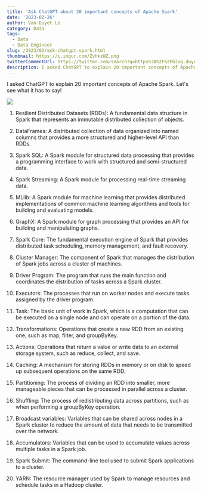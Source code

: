 ```yaml
---
title: 'Ask ChatGPT about 20 important concepts of Apache Spark'
date: '2023-02-26'
author: Van-Duyet Le
category: Data
tags:
  - Data
  - Data Engineer
slug: /2023/02/ask-chatgpt-spark.html
thumbnail: https://i.imgur.com/ZvhkzWZ.png
twitterCommentUrl: https://twitter.com/search?q=https%3A%2F%2Fblog.duyet.net%2F2023%2F02%2Fask-chatgpt-spark.html
description: I asked ChatGPT to explain 20 important concepts of Apache Spark. Let's see what it has to say!
---
```


I asked ChatGPT to explain 20 important concepts of Apache Spark. Let's see what it has to say!

![](https://i.imgur.com/ZvhkzWZ.png)

1. Resilient Distributed Datasets (RDDs): A fundamental data structure in Spark that represents an immutable distributed collection of objects.

2. DataFrames: A distributed collection of data organized into named columns that provides a more structured and higher-level API than RDDs.

3. Spark SQL: A Spark module for structured data processing that provides a programming interface to work with structured and semi-structured data.

4. Spark Streaming: A Spark module for processing real-time streaming data.

5. MLlib: A Spark module for machine learning that provides distributed implementations of common machine learning algorithms and tools for building and evaluating models.

6. GraphX: A Spark module for graph processing that provides an API for building and manipulating graphs.

7. Spark Core: The fundamental execution engine of Spark that provides distributed task scheduling, memory management, and fault recovery.

8. Cluster Manager: The component of Spark that manages the distribution of Spark jobs across a cluster of machines.

9. Driver Program: The program that runs the main function and coordinates the distribution of tasks across a Spark cluster.

10. Executors: The processes that run on worker nodes and execute tasks assigned by the driver program.

11. Task: The basic unit of work in Spark, which is a computation that can be executed on a single node and can operate on a portion of the data.

12. Transformations: Operations that create a new RDD from an existing one, such as map, filter, and groupByKey.

13. Actions: Operations that return a value or write data to an external storage system, such as reduce, collect, and save.

14. Caching: A mechanism for storing RDDs in memory or on disk to speed up subsequent operations on the same RDD.

15. Partitioning: The process of dividing an RDD into smaller, more manageable pieces that can be processed in parallel across a cluster.

16. Shuffling: The process of redistributing data across partitions, such as when performing a groupByKey operation.

17. Broadcast variables: Variables that can be shared across nodes in a Spark cluster to reduce the amount of data that needs to be transmitted over the network.

18. Accumulators: Variables that can be used to accumulate values across multiple tasks in a Spark job.

19. Spark Submit: The command-line tool used to submit Spark applications to a cluster.

20. YARN: The resource manager used by Spark to manage resources and schedule tasks in a Hadoop cluster.
